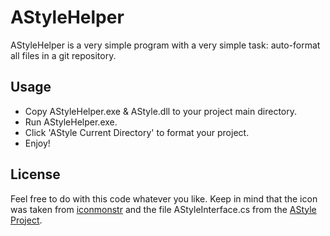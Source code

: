 # AStyleHelper

AStyleHelper is a very simple program with a very simple task: auto-format all files in a git repository.

## Usage

- Copy AStyleHelper.exe & AStyle.dll to your project main directory.
- Run AStyleHelper.exe.
- Click 'AStyle Current Directory' to format your project.
- Enjoy!

## License

Feel free to do with this code whatever you like. Keep in mind that the icon was taken from [iconmonstr](http://iconmonstr.com/) and the file AStyleInterface.cs from the [AStyle Project](http://astyle.sourceforge.net/develop/sharp.html).